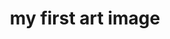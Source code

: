 ---
title : "my first art image"
image : IMG_20200709_195301__01.jpg
category : art
size: "fullwidth"
---